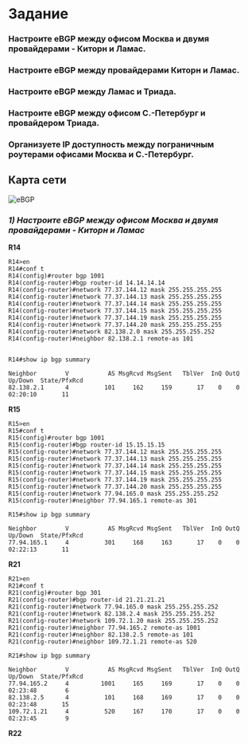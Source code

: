 # Задание

### Настроите eBGP между офисом Москва и двумя провайдерами - Киторн и Ламас.
### Настроите eBGP между провайдерами Киторн и Ламас.
### Настроите eBGP между Ламас и Триада.
### Настроите eBGP между офисом С.-Петербург и провайдером Триада.
### Организуете IP доступность между пограничным роутерами офисами Москва и С.-Петербург.

## Карта сети

![eBGP](https://user-images.githubusercontent.com/112701413/205439534-ae532414-9a12-4c0b-8c62-d4ee2009c3b8.jpg)

### ***1) Настроите eBGP между офисом Москва и двумя провайдерами - Киторн и Ламас*** 

**R14**

```
R14>en
R14#conf t
R14(config)#router bgp 1001
R14(config-router)#bgp router-id 14.14.14.14
R14(config-router)#network 77.37.144.12 mask 255.255.255.255
R14(config-router)#network 77.37.144.13 mask 255.255.255.255
R14(config-router)#network 77.37.144.14 mask 255.255.255.255
R14(config-router)#network 77.37.144.15 mask 255.255.255.255
R14(config-router)#network 77.37.144.19 mask 255.255.255.255
R14(config-router)#network 77.37.144.20 mask 255.255.255.255
R14(config-router)#network 82.138.2.0 mask 255.255.255.252
R14(config-router)#neighbor 82.138.2.1 remote-as 101


R14#show ip bgp summary

Neighbor        V           AS MsgRcvd MsgSent   TblVer  InQ OutQ Up/Down  State/PfxRcd
82.138.2.1      4          101     162     159       17    0    0 02:20:10       11

```

**R15**

```
R15>en
R15#conf t
R15(config)#router bgp 1001
R15(config-router)#bgp router-id 15.15.15.15
R15(config-router)#network 77.37.144.12 mask 255.255.255.255
R15(config-router)#network 77.37.144.13 mask 255.255.255.255
R15(config-router)#network 77.37.144.14 mask 255.255.255.255
R15(config-router)#network 77.37.144.15 mask 255.255.255.255
R15(config-router)#network 77.37.144.19 mask 255.255.255.255
R15(config-router)#network 77.37.144.20 mask 255.255.255.255
R15(config-router)#network 77.94.165.0 mask 255.255.255.252
R15(config-router)#neighbor 77.94.165.1 remote-as 301

R15#show ip bgp summary

Neighbor        V           AS MsgRcvd MsgSent   TblVer  InQ OutQ Up/Down  State/PfxRcd
77.94.165.1     4          301     168     163       17    0    0 02:22:13       11
```

**R21**

```
R21>en
R21#conf t
R21(config)#router bgp 301
R21(config-router)#bgp router-id 21.21.21.21
R21(config-router)#network 77.94.165.0 mask 255.255.255.252
R21(config-router)#network 82.138.2.4 mask 255.255.255.252
R21(config-router)#network 109.72.1.20 mask 255.255.255.252
R21(config-router)#neighbor 77.94.165.2 remote-as 1001
R21(config-router)#neighbor 82.138.2.5 remote-as 101
R21(config-router)#neighbor 109.72.1.21 remote-as 520

R21#show ip bgp summary

Neighbor        V           AS MsgRcvd MsgSent   TblVer  InQ OutQ Up/Down  State/PfxRcd
77.94.165.2     4         1001     165     169       17    0    0 02:23:48        6
82.138.2.5      4          101     168     169       17    0    0 02:23:48       15
109.72.1.21     4          520     167     170       17    0    0 02:23:45        9
```

**R22**

